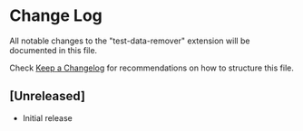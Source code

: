 # Change Log

All notable changes to the "test-data-remover" extension will be documented in this file.

Check [Keep a Changelog](http://keepachangelog.com/) for recommendations on how to structure this file.

## [Unreleased]

- Initial release